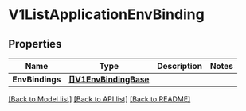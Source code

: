 # V1ListApplicationEnvBinding

## Properties

Name | Type | Description | Notes
------------ | ------------- | ------------- | -------------
**EnvBindings** | [**[]V1EnvBindingBase**](V1EnvBindingBase.md) |  | 

[[Back to Model list]](../README.md#documentation-for-models) [[Back to API list]](../README.md#documentation-for-api-endpoints) [[Back to README]](../README.md)


